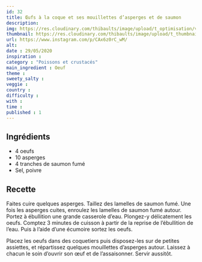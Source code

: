 ```yaml
---
id: 32
title: Œufs à la coque et ses mouillettes d’asperges et de saumon
description: 
img: https://res.cloudinary.com/thibaults/image/upload/t_optimisation/v1600460919/Recipes/20200529_oeufs_coque.jpg
thumbnail: https://res.cloudinary.com/thibaults/image/upload/t_thumbnail_josie/v1600460919/Recipes/20200529_oeufs_coque.jpg
url: https://www.instagram.com/p/CAx6z0rC_wM/
alt: 
date : 29/05/2020
inspiration :
category : "Poissons et crustacés"
main_ingredient : Oeuf
theme : 
sweety_salty : 
veggie : 
country :
difficulty :
with : 
time : 
published : 1
---
```


## Ingrédients
 - 4 oeufs
 - 10 asperges
 - 4 tranches de saumon fumé
 - Sel, poivre

## Recette
Faites cuire quelques asperges. Taillez des lamelles de saumon fumé. Une fois les asperges cuites, enroulez les lamelles de saumon fumé autour.
Portez à ébullition une grande casserole d’eau. Plongez-y délicatement les oeufs. Comptez 3 minutes de cuisson à partir de la reprise de l’ébullition de l’eau. Puis à l’aide d’une écumoire sortez les oeufs.

Placez les oeufs dans des coquetiers puis disposez-les sur de petites assiettes, et répartissez quelques mouillettes d’asperges autour.
Laissez à chacun le soin d’ouvrir son œuf et de l’assaisonner. Servir aussitôt.